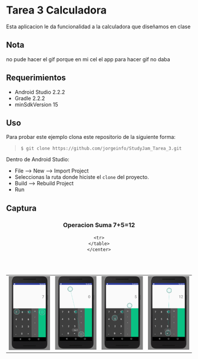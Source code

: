 Tarea 3 Calculadora
========================

Esta aplicacion le da funcionalidad a la calculadora que diseñamos en clase

Nota
----------
no pude hacer el gif porque en mi cel el app para hacer gif no daba

Requerimientos
------------

  * Android Studio 2.2.2
  * Gradle 2.2.2
  * minSdkVersion 15


Uso
---------
Para probar este ejemplo clona este repositorio de la siguiente forma:
>
>     $ git clone https://github.com/jorgeinfo/StudyJam_Tarea_3.git


Dentro de Android Studio:

* File --> New --> Import Project 
* Seleccionas la ruta donde hiciste el `clone` del proyecto.
* Build --> Rebuild Project
* Run 

Captura
---------

<div align="center">
    <center>
    <h3>Operacion Suma 7+5=12 </h3>
    <table>
    <tr>
        <td><img src="/img/captura1.png" width="300"></td>
        <td><img src="/img/captura2.png" width="300"></td>
        <td><img src="/img/captura3.png" width="300"></td>
        <td><img src="/img/captura4.png" width="300"></td>

    <tr>
    </table>
    </center>
</div>
<br><br>

